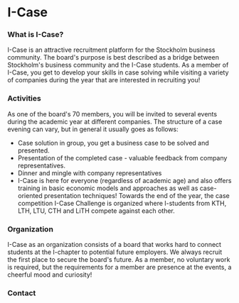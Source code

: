 # I-Case

### What is I-Case?

I-Case is an attractive recruitment platform for the Stockholm business community. The board's purpose is best described as a bridge between Stockholm's business community and the I-Case students. As a member of I-Case, you get to develop your skills in case solving while visiting a variety of companies during the year that are interested in recruiting you!

### Activities

As one of the board's 70 members, you will be invited to several events during the academic year at different companies. The structure of a case evening can vary, but in general it usually goes as follows:

+ Case solution in group, you get a business case to be solved and presented.
+ Presentation of the completed case - valuable feedback from company representatives.
+ Dinner and mingle with company representatives
+ I-Case is here for everyone (regardless of academic age) and also offers training in basic economic models and approaches as well as case-oriented presentation techniques! Towards the end of the year, the case competition I-Case Challenge is organized where I-students from KTH, LTH, LTU, CTH and LiTH compete against each other.

### Organization

I-Case as an organization consists of a board that works hard to connect students at the I-chapter to potential future employers. We always recruit the first place to secure the board's future. As a member, no voluntary work is required, but the requirements for a member are presence at the events, a cheerful mood and curiosity!

### Contact